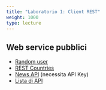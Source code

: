```yaml
---
title: "Laboratorio 1: Client REST"
weight: 1000
type: lecture
---
```


## Web service pubblici

* [Random user](https://randomuser.me/)
* [REST Countries](https://restcountries.com/)
* [News API](https://newsapi.org/) (necessita API Key)
* [Lista di API](https://github.com/public-apis/public-apis)